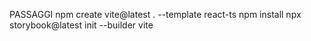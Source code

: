 PASSAGGI 
npm create vite@latest . --template react-ts
npm install
npx storybook@latest init --builder vite


